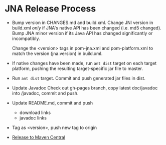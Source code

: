 JNA Release Process
===================

* Bump version in CHANGES.md and build.xml.  Change JNI version in build.xml *only* if
  JNA's native API has been changed (i.e. md5 changed).  Bump JNA minor version if its Java API
  has changed significantly or incompatibly.

  Change the &lt;version> tags in pom-jna.xml and pom-platform.xml to match the version (jna.version) in build.xml.

* If native changes have been made, run `ant dist` target on each target
  platform, pushing the resulting target-specific jar file to master.

* Run `ant dist` target.  Commit and push generated jar files in dist.

* Update Javadoc
  Check out gh-pages branch, copy latest doc/javadoc into <version>/javadoc,
  commit and push.

* Update README.md, commit and push
  * download links
  * javadoc links

* Tag as &lt;version>, push new tag to origin

* [Release to Maven Central](https://github.com/twall/jna/blob/master/www/PublishingToMavenCentral.md)
